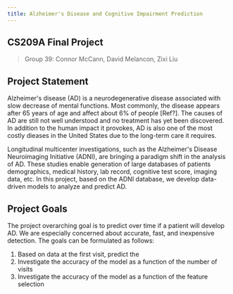 ```yaml
---
title: Alzheimer's Disease and Cognitive Impairment Prediction
---
```


## CS209A Final Project

>Group $39$: Connor McCann, David Melancon, Zixi Liu

## Project Statement

Alzheimer's disease (AD) is a neurodegenerative disease associated with slow decrease of mental functions. Most commonly, the disease appears after $65$ years of age and affect about $6$% of people [Ref?]. The causes of AD are still not well understood and no treatment has yet been discovered. In addition to the human impact it provokes, AD is also one of the most costly dieases in the United States due to the long-term care it requires.

Longitudinal multicenter investigations, such as the Alzheimer's Disease Neuroimaging Initiative (ADNI), are bringing a paradigm shift in the analysis of AD. These studies enable generation of large databases of patients demographics, medical history, lab record, cognitive test score, imaging data, etc. In this project, based on the ADNI database, we develop data-driven models to analyze and predict AD.

## Project Goals

The project overarching goal is to predict over time if a patient will develop AD. We are especially concerned about accurate, fast, and inexpensive detection. The goals can be formulated as follows:

1. Based on data at the first visit, predict the 
2. Investigate the accuracy of the model as a function of the number of visits
3. Investigate the accuracy of the model as a function of the feature selection
